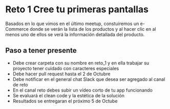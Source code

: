 # Reto 1 Cree tu primeras pantallas
Basados en lo que vimos en el último meetup, constuiremos un e-Commerce donde se verán la lista de los productos y al hacer clic en al menos uno de ellos se verá la información detallada del producto.
## Paso a tener presente
- Debe crear carpeta con su nombre en reto_1 y en ella trabajar su proyecto tener cuidado con caracteres especiales
- Debe hacer pull request hasta el 2 de Octubre
- Debe notificar en el general chat Slack que desea ser agregado al canal de reto
- En el canal reto debes subir un vídeo corto de tu app funcionando
- Se evaluará el clean code y la estética de la solución
- Resultados se entregaran el próximo 5 de Octube
  
